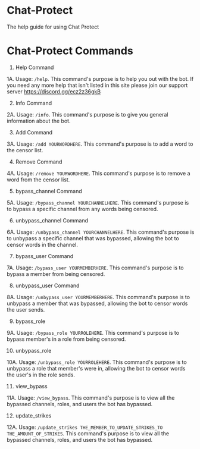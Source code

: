 # Chat-Protect
The help guide for using Chat Protect


# Chat-Protect Commands

1. Help Command

1A. Usage: `/help`. This command's purpose is to help you out with the bot. If you need any more help that isn't listed in this site please join our support server https://discord.gg/ecz2z36gkB

2. Info Command

2A. Usage: `/info`. This command's purpose is to give you general information about the bot.

3. Add Command

3A. Usage: `/add YOURWORDHERE`. This command's purpose is to add a word to the censor list.

4. Remove Command

4A. Usage: `/remove YOURWORDHERE`. This command's purpose is to remove a word from the censor list.

5. bypass_channel Command

5A. Usage: `/bypass_channel YOURCHANNELHERE`. This command's purpose is to bypass a specific channel from any words being censored.

6. unbypass_channel Command

6A. Usage: `/unbypass_channel YOURCHANNELHERE`. This command's purpose is to unbypass a specific channel that was bypassed, allowing the bot to censor words in the channel.

7. bypass_user Command

7A. Usage: `/bypass_user YOURMEMBERHERE`. This command's purpose is to bypass a member from being censored.

8. unbypass_user Command

8A. Usage: `/unbypass_user YOURMEMBERHERE`. This command's purpose is to unbypass a member that was bypassed, allowing the bot to censor words the user sends.

9. bypass_role

9A. Usage: `/bypass_role YOURROLEHERE`. This command's purpose is to bypass member's in a role from being censored.

10. unbypass_role

10A. Usage: `/unbypass_role YOURROLEHERE`. This command's purpose is to unbypass a role that member's were in, allowing the bot to censor words the user's in the role sends.

11. view_bypass

11A. Usage: `/view_bypass`. This command's purpose is to view all the bypassed channels, roles, and users the bot has bypassed.

12. update_strikes

12A. Usage: `/update_strikes THE_MEMBER_TO_UPDATE_STRIKES_TO THE_AMOUNT_OF_STRIKES`. This command's purpose is to view all the bypassed channels, roles, and users the bot has bypassed.
